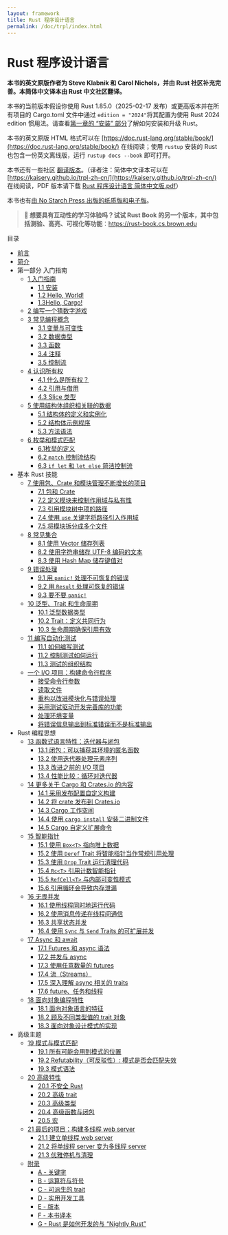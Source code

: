 ```yaml
---
layout: framework
title: Rust 程序设计语言
permalink: /doc/trpl/index.html
---
```


# Rust 程序设计语言

<!-- https://github.com/rust-lang/book/blob/main/src/title-page.md -->
<!-- commit 56ec353290429e6547109e88afea4de027b0f1a9 -->

**本书的英文原版作者为 Steve Klabnik 和 Carol Nichols，并由 Rust 社区补充完善。本简体中文译本由 Rust 中文社区翻译。**

本书的当前版本假设你使用 Rust 1.85.0（2025-02-17 发布）或更高版本并在所有项目的 Cargo.toml 文件中通过 `edition = "2024"`将其配置为使用 Rust 2024 edition 惯用法。请查看[第一章的 “安装” 部分][install]了解如何安装和升级 Rust。

本书的英文原版 HTML 格式可以在 [https://doc.rust-lang.org/stable/book/](https://doc.rust-lang.org/stable/book/) 在线阅读；使用 `rustup` 安装的 Rust 也包含一份英文离线版，运行 `rustup docs --book` 即可打开。

本书还有一些社区 [翻译版本][translations]。（译者注：简体中文译本可以在 [https://kaisery.github.io/trpl-zh-cn/](https://kaisery.github.io/trpl-zh-cn/) 在线阅读，PDF 版本请下载 [Rust 程序设计语言 简体中文版.pdf](https://kaisery.github.io/trpl-zh-cn/Rust%20%E7%A8%8B%E5%BA%8F%E8%AE%BE%E8%AE%A1%E8%AF%AD%E8%A8%80%20%E7%AE%80%E4%BD%93%E4%B8%AD%E6%96%87%E7%89%88.pdf)）

本书也有[由 No Starch Press 出版的纸质版和电子版][nsprust]。

[install]: ch01-01-installation.html
[nsprust]: https://nostarch.com/rust-programming-language-2nd-edition
[translations]: appendix-06-translation.html

> **🚨 想要具有互动性的学习体验吗？试试 Rust Book 的另一个版本，其中包括测验、高亮、可视化等功能**：<https://rust-book.cs.brown.edu>

目录

- [前言](foreword.html)
- [简介](ch00-00-introduction.html)
- 第一部分 入门指南
  - [1 入门指南](ch01-00-getting-started.html)
    - [1.1 安装](ch01-01-installation.html)
    - [1.2 Hello, World!](ch01-02-hello-world.html)
    - [1.3Hello, Cargo!](ch01-03-hello-cargo.html)
  - [2 编写一个猜数字游戏](ch02-00-guessing-game-tutorial.html)
  - [3 常见编程概念](ch03-00-common-programming-concepts.html)
    - [3.1 变量与可变性](ch03-01-variables-and-mutability.html)
    - [3.2 数据类型](ch03-02-data-types.html)
    - [3.3 函数](ch03-03-how-functions-work.html)
    - [3.4 注释](ch03-04-comments.html)
    - [3.5 控制流](ch03-05-control-flow.html)
  - [4 认识所有权](ch04-00-understanding-ownership.html)
    - [4.1 什么是所有权？](ch04-01-what-is-ownership.html)
    - [4.2 引用与借用](ch04-02-references-and-borrowing.html)
    - [4.3 Slice 类型](ch04-03-slices.html)
  - [5 使用结构体组织相关联的数据](ch05-00-structs.html)
    - [5.1 结构体的定义和实例化](ch05-01-defining-structs.html)
    - [5.2 结构体示例程序](ch05-02-example-structs.html)
    - [5.3 方法语法](ch05-03-method-syntax.html)
  - [6 枚举和模式匹配](ch06-00-enums.html)
    - [6.1枚举的定义](ch06-01-defining-an-enum.html)
    - [6.2 `match` 控制流结构](ch06-02-match.html)
    - [6.3 `if let` 和 `let else` 简洁控制流](ch06-03-if-let.html)
- 基本 Rust 技能
  - [7 使用包、Crate 和模块管理不断增长的项目](ch07-00-managing-growing-projects-with-packages-crates-and-modules.html)
    - [7.1 包和 Crate](ch07-01-packages-and-crates.html)
    - [7.2 定义模块来控制作用域与私有性](ch07-02-defining-modules-to-control-scope-and-privacy.html)
    - [7.3 引用模块树中项的路径](ch07-03-paths-for-referring-to-an-item-in-the-module-tree.html)
    - [7.4 使用 `use` 关键字将路径引入作用域](ch07-04-bringing-paths-into-scope-with-the-use-keyword.html)
    - [7.5 将模块拆分成多个文件](ch07-05-separating-modules-into-different-files.html)
  - [8 常见集合](ch08-00-common-collections.html)
    - [8.1 使用 Vector 储存列表](ch08-01-vectors.html)
    - [8.2 使用字符串储存 UTF-8 编码的文本](ch08-02-strings.html)
    - [8.3 使用 Hash Map 储存键值对](ch08-03-hash-maps.html)
  - [9 错误处理](ch09-00-error-handling.html)
    - [9.1 用 `panic!` 处理不可恢复的错误](ch09-01-unrecoverable-errors-with-panic.html)
    - [9.2 用 `Result` 处理可恢复的错误](ch09-02-recoverable-errors-with-result.html)
    - [9.3 要不要 `panic!`](ch09-03-to-panic-or-not-to-panic.html)
  - [10 泛型、Trait 和生命周期](ch10-00-generics.html)
    - [10.1 泛型数据类型](ch10-01-syntax.html)
    - [10.2 Trait：定义共同行为](ch10-02-traits.html)
    - [10.3 生命周期确保引用有效](ch10-03-lifetime-syntax.html)
  - [11 编写自动化测试](ch11-00-testing.html)
    - [11.1 如何编写测试](ch11-01-writing-tests.html)
    - [11.2 控制测试如何运行](ch11-02-running-tests.html)
    - [11.3 测试的组织结构](ch11-03-test-organization.html)
  - [一个 I/O 项目：构建命令行程序](ch12-00-an-io-project.html)
    - [接受命令行参数](ch12-01-accepting-command-line-arguments.html)
    - [读取文件](ch12-02-reading-a-file.html)
    - [重构以改进模块化与错误处理](ch12-03-improving-error-handling-and-modularity.html)
    - [采用测试驱动开发完善库的功能](ch12-04-testing-the-librarys-functionality.html)
    - [处理环境变量](ch12-05-working-with-environment-variables.html)
    - [将错误信息输出到标准错误而不是标准输出](ch12-06-writing-to-stderr-instead-of-stdout.html)
- Rust 编程思想
  - [13 函数式语言特性：迭代器与闭包](ch13-00-functional-features.html)
    - [13.1 闭包：可以捕获其环境的匿名函数](ch13-01-closures.html)
    - [13.2 使用迭代器处理元素序列](ch13-02-iterators.html)
    - [13.3 改进之前的 I/O 项目](ch13-03-improving-our-io-project.html)
    - [13.4 性能比较：循环对迭代器](ch13-04-performance.html)
  - [14 更多关于 Cargo 和 Crates.io 的内容](ch14-00-more-about-cargo.html)
    - [14.1 采用发布配置自定义构建](ch14-01-release-profiles.html)
    - [14.2 将 crate 发布到 Crates.io](ch14-02-publishing-to-crates-io.html)
    - [14.3 Cargo 工作空间](ch14-03-cargo-workspaces.html)
    - [14.4 使用 `cargo install` 安装二进制文件](ch14-04-installing-binaries.html)
    - [14.5 Cargo 自定义扩展命令](ch14-05-extending-cargo.html)
  - [15 智能指针](ch15-00-smart-pointers.html)
    - [15.1 使用 `Box<T>` 指向堆上数据](ch15-01-box.html)
    - [15.2 使用 `Deref` Trait 将智能指针当作常规引用处理](ch15-02-deref.html)
    - [15.3 使用 `Drop` Trait 运行清理代码](ch15-03-drop.html)
    - [15.4 `Rc<T>` 引用计数智能指针](ch15-04-rc.html)
    - [15.5 `RefCell<T>` 与内部可变性模式](ch15-05-interior-mutability.html)
    - [15.6 引用循环会导致内存泄漏](ch15-06-reference-cycles.html)
  - [16 无畏并发](ch16-00-concurrency.html)
    - [16.1 使用线程同时地运行代码](ch16-01-threads.html)
    - [16.2 使用消息传递在线程间通信](ch16-02-message-passing.html)
    - [16.3 共享状态并发](ch16-03-shared-state.html)
    - [16.4 使用 `Sync` 与 `Send` Traits 的可扩展并发](ch16-04-extensible-concurrency-sync-and-send.html)
  - [17 Async 和 await](ch17-00-async-await.html)
    - [17.1 Futures 和 async 语法](ch17-01-futures-and-syntax.html)
    - [17.2 并发与 async](ch17-02-concurrency-with-async.html)
    - [17.3 使用任意数量的 futures](ch17-03-more-futures.html)
    - [17.4 流（Streams）](ch17-04-streams.html)
    - [17.5 深入理解 async 相关的 traits](ch17-05-traits-for-async.html)
    - [17.6 future、任务和线程](ch17-06-futures-tasks-threads.html)
  - [18 面向对象编程特性](ch18-00-oop.html)
    - [18.1 面向对象语言的特征](ch18-01-what-is-oo.html)
    - [18.2 顾及不同类型值的 trait 对象](ch18-02-trait-objects.html)
    - [18.3 面向对象设计模式的实现](ch18-03-oo-design-patterns.html)
- 高级主题
  - [19 模式与模式匹配](ch19-00-patterns.html)
    - [19.1 所有可能会用到模式的位置](ch19-01-all-the-places-for-patterns.html)
    - [19.2 Refutability（可反驳性）: 模式是否会匹配失效](ch19-02-refutability.html)
    - [19.3 模式语法](ch19-03-pattern-syntax.html)
  - [20 高级特性](ch20-00-advanced-features.html)
    - [20.1 不安全 Rust](ch20-01-unsafe-rust.html)
    - [20.2 高级 trait](ch20-02-advanced-traits.html)
    - [20.3 高级类型](ch20-03-advanced-types.html)
    - [20.4 高级函数与闭包](ch20-04-advanced-functions-and-closures.html)
    - [20.5 宏](ch20-05-macros.html)
  - [21 最后的项目：构建多线程 web server](ch21-00-final-project-a-web-server.html)
    - [21.1 建立单线程 web server](ch21-01-single-threaded.html)
    - [21.2 将单线程 server 变为多线程 server](ch21-02-multithreaded.html)
    - [21.3 优雅停机与清理](ch21-03-graceful-shutdown-and-cleanup.html)
  - [附录](appendix-00.html)
    - [A - 关键字](appendix-01-keywords.html)
    - [B - 运算符与符号](appendix-02-operators.html)
    - [C - 可派生的 trait](appendix-03-derivable-traits.html)
    - [D - 实用开发工具](appendix-04-useful-development-tools.html)
    - [E - 版本](appendix-05-editions.html)
    - [F - 本书译本](appendix-06-translation.html)
    - [G - Rust 是如何开发的与 “Nightly Rust”](appendix-07-nightly-rust.html)
